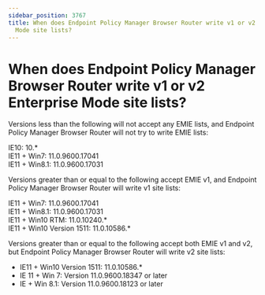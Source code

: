 ```yaml
---
sidebar_position: 3767
title: When does Endpoint Policy Manager Browser Router write v1 or v2 Enterprise
  Mode site lists?
---
```


# When does Endpoint Policy Manager Browser Router write v1 or v2 Enterprise Mode site lists?

Versions less than the following will not accept any EMIE lists, and Endpoint Policy Manager Browser Router will not try to write EMIE lists:

IE10: 10.\*  
IE11 + Win7: 11.0.9600.17041  
IE11 + Win8.1: 11.0.9600.17031

Versions greater than or equal to the following accept EMIE v1, and Endpoint Policy Manager Browser Router will write v1 site lists:

IE11 + Win7: 11.0.9600.17041  
IE11 + Win8.1: 11.0.9600.17031  
IE11 + Win10 RTM: 11.0.10240.\*  
IE11 + Win10 Version 1511: 11.0.10586.\*

Versions greater than or equal to the following accept both EMIE v1 and v2, but Endpoint Policy Manager Browser Router will write v2 site lists:

* IE11 + Win10 Version 1511: 11.0.10586.\*
* IE 11 + Win 7: Version 11.0.9600.18347 or later
* IE + Win 8.1: Version 11.0.9600.18123 or later